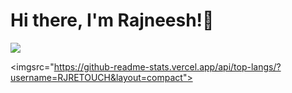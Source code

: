 # Hi there, I'm Rajneesh!👋

<img src="https://github-readme-stats.vercel.app/api?username=RJRETOUCH&show_icons=true&theme=radical">

<imgsrc="https://github-readme-stats.vercel.app/api/top-langs/?username=RJRETOUCH&layout=compact">

